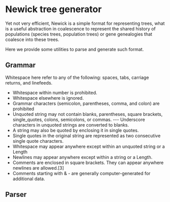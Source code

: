 # Newick tree generator

Yet not very efficient, Newick is a simple format for representing trees, what is
a useful abstraction in coalescence to represent the shared history of populations
(species trees, population trees) or gene genealogies that coalesce into these
trees.

Here we provide some utilities to parse and generate such format.

## Grammar

Whitespace here refer to any of the following: spaces, tabs, carriage returns, and linefeeds.

- Whitespace  within number is prohibited.
- Whitespace elsewhere is ignored.
- Grammar characters (semicolon, parentheses, comma, and colon) are prohibited
- Unquoted string may not contain blanks, parentheses, square brackets, single_quotes, colons, semicolons, or commas. --- Underscore characters in unquoted strings are converted to blanks.
- A string may also be quoted by enclosing it in single quotes.
- Single quotes in the original string are represented as two consecutive single quote characters.
- Whitespace may appear anywhere except within an unquoted string or a Length
- Newlines may appear anywhere except within a string or a Length.
- Comments are enclosed in square brackets. They can appear anywhere newlines are allowed.[3]
- Comments starting with & - are generally computer-generated for additional data.

## Parser
